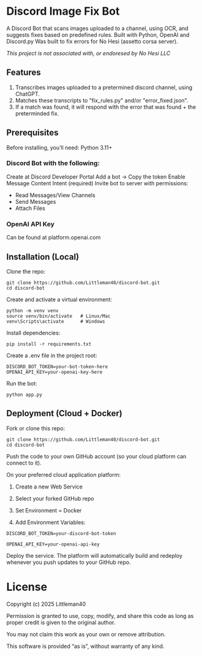 # Discord Image Fix Bot
A Discord Bot that scans images uploaded to a channel, using OCR, and suggests fixes based on predefined rules. Built with Python, OpenAI and Discord.py
Was built to fix errors for No Hesi (assetto corsa server). 

*This project is not associated with, or endoresed by No Hesi LLC*

## Features
1. Transcribes images uploaded to a pretermined discord channel, using ChatGPT.
2. Matches these transcripts to "fix_rules.py" and/or "error_fixed.json".
3. If a match was found, it will respond with the error that was found + the preterminded fix.

## Prerequisites
Before installing, you’ll need:
Python 3.11+

### Discord Bot with the following:
Create at Discord Developer Portal
Add a bot → Copy the token
Enable Message Content Intent (required)
Invite bot to server with permissions:
* Read Messages/View Channels
* Send Messages
* Attach Files

### OpenAI API Key
Can be found at platform.openai.com

## Installation (Local)
Clone the repo:
```
git clone https://github.com/Littleman40/discord-bot.git
cd discord-bot
```
Create and activate a virtual environment:
```
python -m venv venv
source venv/bin/activate   # Linux/Mac
venv\Scripts\activate      # Windows
```
Install dependencies:
```
pip install -r requirements.txt
```
Create a .env file in the project root:
```
DISCORD_BOT_TOKEN=your-bot-token-here
OPENAI_API_KEY=your-openai-key-here
```

Run the bot:
```
python app.py
```
## Deployment (Cloud + Docker)

Fork or clone this repo:
```
git clone https://github.com/Littleman40/discord-bot.git
cd discord-bot
```

Push the code to your own GitHub account (so your cloud platform can connect to it).

On your preferred cloud application platform:

1. Create a new Web Service

2. Select your forked GitHub repo

3. Set Environment = Docker

4. Add Environment Variables:
```
DISCORD_BOT_TOKEN=your-discord-bot-token

OPENAI_API_KEY=your-openai-api-key
```
Deploy the service.
The platform will automatically build and redeploy whenever you push updates to your GitHub repo.


# License
Copyright (c) 2025 Littleman40

Permission is granted to use, copy, modify, and share this code as long as proper credit is given to the original author.

You may not claim this work as your own or remove attribution.

This software is provided “as is”, without warranty of any kind.
